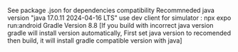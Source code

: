 See package .json for dependencies compatibility
Recommneded java version "java 17.0.11 2024-04-16 LTS"
use dev client for simulator : npx expo run:android
Gradle Version 8.8 [If you build with incorrect java version gradle will install version automatically, First set java version to recomended then build, it will install gradle compatible version with java]
